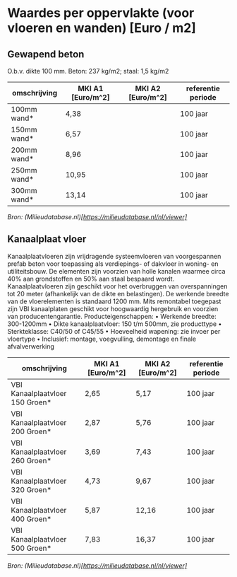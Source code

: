 # Waardes per oppervlakte (voor vloeren en wanden) [Euro / m2]

## Gewapend beton

O.b.v. dikte 100 mm. Beton: 237 kg/m2; staal: 1,5 kg/m2

| omschrijving | MKI A1 [Euro/m^2] |  MKI A2 [Euro/m^2] | referentie periode |
|---|---|---|---|
| 100mm wand* | 4,38 |  | 100 jaar|
| 150mm wand* | 6,57 |  | 100 jaar|
| 200mm wand* | 8,96 |  | 100 jaar|
| 250mm wand* | 10,95 |  | 100 jaar|
| 300mm wand* | 13,14 |  | 100 jaar|

*Bron: (Milieudatabase.nl)[https://milieudatabase.nl/nl/viewer]*


## Kanaalplaat vloer

Kanaalplaatvloeren zijn vrijdragende systeemvloeren van voorgespannen prefab beton voor toepassing als verdiepings- of dakvloer in woning- en utiliteitsbouw. De elementen zijn voorzien van holle kanalen waarmee circa 40% aan grondstoffen en 50% aan staal bespaard wordt. Kanaalplaatvloeren zijn geschikt voor het overbruggen van overspanningen tot 20 meter (afhankelijk van de dikte en belastingen). De werkende breedte van de vloerelementen is standaard 1200 mm. Mits remontabel toegepast zijn VBI kanaalplaten geschikt voor hoogwaardig hergebruik en voorzien van producentengarantie. Producteigenschappen: • Werkende breedte: 300-1200mm • Dikte kanaalplaatvloer: 150 t/m 500mm, zie producttype • Sterkteklasse: C40/50 of C45/55 • Hoeveelheid wapening: zie invoer per vloertype • Inclusief: montage, voegvulling, demontage en finale afvalverwerking

| omschrijving | MKI A1 [Euro/m^2] |  MKI A2 [Euro/m^2] | referentie periode |
|---|---|---|---|
| VBI Kanaalplaatvloer 150 Groen* | 2,65 |  5,17 | 100 jaar|
| VBI Kanaalplaatvloer 200 Groen* | 2,87 |  5,76 | 100 jaar|
| VBI Kanaalplaatvloer 260 Groen* | 3,69 |  7,43 | 100 jaar|
| VBI Kanaalplaatvloer 320 Groen* | 4,73 |  9,67 | 100 jaar|
| VBI Kanaalplaatvloer 400 Groen* | 5,87 |  12,16 | 100 jaar|
| VBI Kanaalplaatvloer 500 Groen* | 7,83 |  16,37 | 100 jaar|

*Bron: (Milieudatabase.nl)[https://milieudatabase.nl/nl/viewer]*